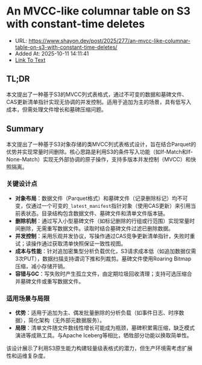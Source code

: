 # An MVCC-like columnar table on S3 with constant-time deletes
- URL: https://www.shayon.dev/post/2025/277/an-mvcc-like-columnar-table-on-s3-with-constant-time-deletes/
- Added At: 2025-10-11 14:11:41
- [Link To Text](2025-10-11-an-mvcc-like-columnar-table-on-s3-with-constant-time-deletes_raw.md)

## TL;DR
本文提出了一种基于S3的MVCC列式表格式，通过不可变的数据和墓碑文件、CAS更新清单指针实现无协调的并发控制。适用于追加为主的场景，具有低写入成本，但需处理文件增长和墓碑压缩问题。

## Summary
本文提出了一种基于S3对象存储的类MVCC列式表格式设计，旨在结合Parquet的优势并实现常量时间删除。核心思路是利用S3的条件写入功能（如If-Match和If-None-Match）实现无外部协调的原子操作，支持多版本并发控制（MVCC）和快照隔离。

### 关键设计点
- **对象布局**：数据文件（Parquet格式）和墓碑文件（记录删除标记）均不可变，仅通过一个可变的`_latest_manifest`指针对象（使用CAS更新）来引用当前表状态。目录结构包含数据文件、墓碑文件和清单文件版本链。
- **删除机制**：通过写入小型墓碑文件（如标记删除的行组或行范围）实现常量时间删除，无需重写数据文件。读取时结合墓碑文件过滤已删除数据。
- **并发控制**：采用乐观并发协议，写操作通过CAS竞争更新清单指针，失败时重试；读操作通过获取清单快照保证一致性视图。
- **成本与性能**：针对追加密集型分析负载优化，S3请求成本低（如追加数据仅需3次PUT），数据扫描支持谓词下推和列裁剪。墓碑文件使用Roaring Bitmap压缩，减小存储开销。
- **容错与GC**：写失败时产生孤立文件，由定期垃圾回收清理；支持可选压缩合并墓碑文件或重写数据文件。

### 适用场景与局限
- **优势**：适用于追加为主、偶发批量删除的分析负载（如事件日志、时序数据），简化架构（无外部元数据服务）。
- **局限**：清单文件随文件数线性增长可能成为瓶颈，墓碑积累需压缩，缺乏模式演进等成熟工具。与Apache Iceberg等相比，牺牲部分功能以换取简单性。

该设计展示了利用S3原生能力构建轻量级表格式的潜力，但生产环境需考虑扩展性和运维复杂度。
